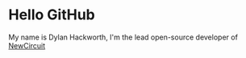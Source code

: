 # Hello GitHub
My name is Dylan Hackworth, I'm the lead open-source developer of
[NewCircuit](https://github.com/NewCircuit)
